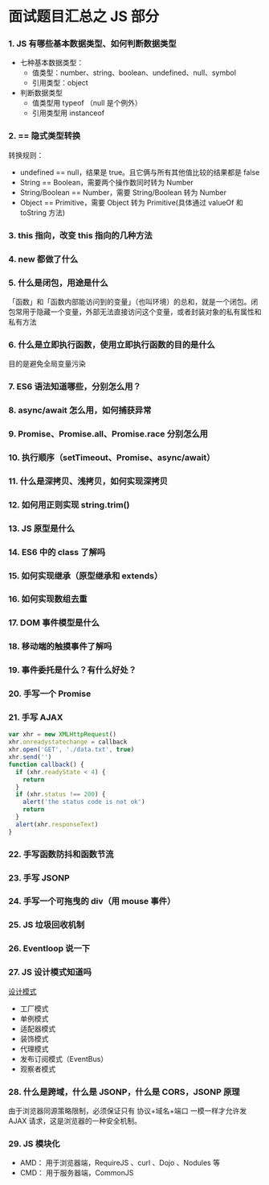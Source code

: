 # 面试题目汇总之 JS 部分

### 1. JS 有哪些基本数据类型、如何判断数据类型

- 七种基本数据类型：
  - 值类型：number、string、boolean、undefined、null、symbol
  - 引用类型：object
- 判断数据类型
  - 值类型用 typeof （null 是个例外）
  - 引用类型用 instanceof

### 2. == 隐式类型转换

转换规则：

- undefined == null，结果是 true。且它俩与所有其他值比较的结果都是 false
- String == Boolean，需要两个操作数同时转为 Number
- String/Boolean == Number，需要 String/Boolean 转为 Number
- Object == Primitive，需要 Object 转为 Primitive(具体通过 valueOf 和 toString 方法)

### 3. this 指向，改变 this 指向的几种方法

### 4. new 都做了什么

### 5. 什么是闭包，用途是什么

「函数」和「函数内部能访问到的变量」（也叫环境）的总和，就是一个闭包。闭包常用于隐藏一个变量，外部无法直接访问这个变量，或者封装对象的私有属性和私有方法

### 6. 什么是立即执行函数，使用立即执行函数的目的是什么

目的是避免全局变量污染

### 7. ES6 语法知道哪些，分别怎么用？

### 8. async/await 怎么用，如何捕获异常

### 9. Promise、Promise.all、Promise.race 分别怎么用

### 10. 执行顺序（setTimeout、Promise、async/await）

### 11. 什么是深拷贝、浅拷贝，如何实现深拷贝

### 12. 如何用正则实现 string.trim()

### 13. JS 原型是什么

### 14. ES6 中的 class 了解吗

### 15. 如何实现继承（原型继承和 extends）

### 16. 如何实现数组去重

### 17. DOM 事件模型是什么

### 18. 移动端的触摸事件了解吗

### 19. 事件委托是什么？有什么好处？

### 20. 手写一个 Promise

### 21. 手写 AJAX

```js
var xhr = new XMLHttpRequest()
xhr.onreadystatechange = callback
xhr.open('GET', './data.txt', true)
xhr.send('')
function callback() {
  if (xhr.readyState < 4) {
    return
  }
  if (xhr.status !== 200) {
    alert('the status code is not ok')
    return
  }
  alert(xhr.responseText)
}
```

### 22. 手写函数防抖和函数节流

### 23. 手写 JSONP

### 24. 手写一个可拖曳的 div（用 mouse 事件）

### 25. JS 垃圾回收机制

### 26. Eventloop 说一下

### 27. JS 设计模式知道吗

[设计模式](https://juejin.im/book/5bdc715fe51d454e755f75ef/section/5bdc74186fb9a049ab0d0b6b)

- 工厂模式
- 单例模式
- 适配器模式
- 装饰模式
- 代理模式
- 发布订阅模式（EventBus）
- 观察者模式

### 28. 什么是跨域，什么是 JSONP，什么是 CORS，JSONP 原理

由于浏览器同源策略限制，必须保证只有 协议+域名+端口 一模一样才允许发 AJAX 请求，这是浏览器的一种安全机制。

### 29. JS 模块化

- AMD： 用于浏览器端，RequireJS 、curl 、Dojo 、Nodules 等
- CMD： 用于服务器端，CommonJS
